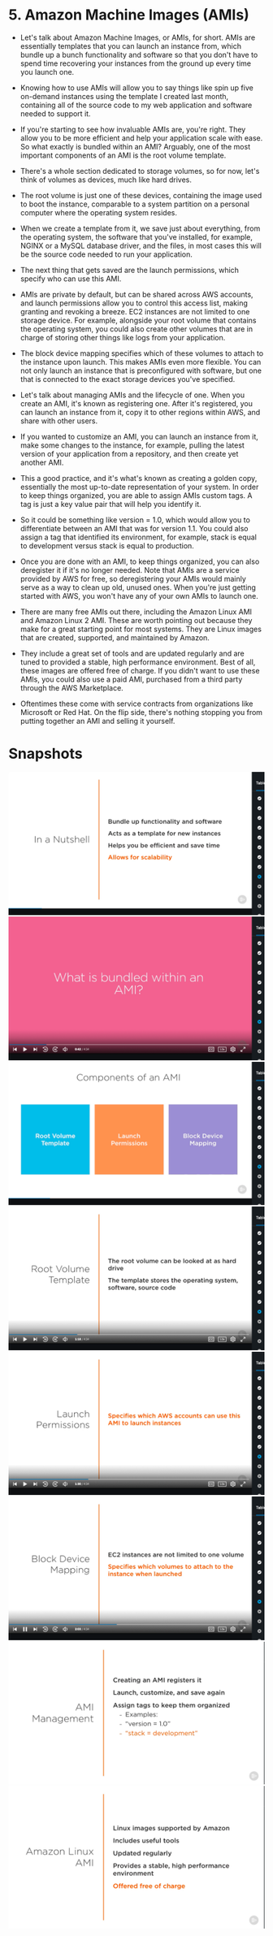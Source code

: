 # 5. Amazon Machine Images (AMIs) # 

- Let's talk about Amazon Machine Images, or AMIs, for short. AMIs are essentially templates that you can launch an instance from, which bundle up a bunch functionality and software so that you don't have to spend time recovering your instances from the ground up every time you launch one. 

- Knowing how to use AMIs will allow you to say things like spin up five on-demand instances using the template I created last month, containing all of the source code to my web application and software needed to support it. 

- If you're starting to see how invaluable AMIs are, you're right. They allow you to be more efficient and help your application scale with ease. So what exactly is bundled within an AMI? Arguably, one of the most important components of an AMI is the root volume template. 

- There's a whole section dedicated to storage volumes, so for now, let's think of volumes as devices, much like hard drives. 

- The root volume is just one of these devices, containing the image used to boot the instance, comparable to a system partition on a personal computer where the operating system resides. 

- When we create a template from it, we save just about everything, from the operating system, the software that you've installed, for example, NGINX or a MySQL database driver, and the files, in most cases this will be the source code needed to run your application. 

- The next thing that gets saved are the launch permissions, which specify who can use this AMI. 

- AMIs are private by default, but can be shared across AWS accounts, and launch permissions allow you to control this access list, making granting and revoking a breeze. EC2 instances are not limited to one storage device. For example, alongside your root volume that contains the operating system, you could also create other volumes that are in charge of storing other things like logs from your application.

- The block device mapping specifies which of these volumes to attach to the instance upon launch. This makes AMIs even more flexible. You can not only launch an instance that is preconfigured with software, but one that is connected to the exact storage devices you've specified. 

- Let's talk about managing AMIs and the lifecycle of one. When you create an AMI, it's known as registering one. After it's registered, you can launch an instance from it, copy it to other regions within AWS, and share with other users. 

- If you wanted to customize an AMI, you can launch an instance from it, make some changes to the instance, for example, pulling the latest version of your application from a repository, and then create yet another AMI.


- This a good practice, and it's what's known as creating a golden copy, essentially the most up-to-date representation of your system. In order to keep things organized, you are able to assign AMIs custom tags. A tag is just a key value pair that will help you identify it. 

- So it could be something like version = 1.0, which would allow you to differentiate between an AMI that was for version 1.1. You could also assign a tag that identified its environment, for example, stack is equal to development versus stack is equal to production. 

- Once you are done with an AMI, to keep things organized, you can also deregister it if it's no longer needed. Note that AMIs are a service provided by AWS for free, so deregistering your AMIs would mainly serve as a way to clean up old, unused ones. When you're just getting started with AWS, you won't have any of your own AMIs to launch one. 

- There are many free AMIs out there, including the Amazon Linux AMI and Amazon Linux 2 AMI. These are worth pointing out because they make for a great starting point for most systems. They are Linux images that are created, supported, and maintained by Amazon. 

- They include a great set of tools and are updated regularly and are tuned to provided a stable, high performance environment. Best of all, these images are offered free of charge. If you didn't want to use these AMIs, you could also use a paid AMI, purchased from a third party through the AWS Marketplace. 

- Oftentimes these come with service contracts from organizations like Microsoft or Red Hat. On the flip side, there's nothing stopping you from putting together an AMI and selling it yourself.

# Snapshots #
<img src="img/img1.png"/>
<img src="img/img2.png"/>
<img src="img/img3.png"/>
<img src="img/img4.png"/>
<img src="img/img5.png"/>
<img src="img/img6.png"/>
<img src="img/img7.png"/>
<img src="img/img8.png"/>